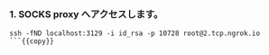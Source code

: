 ### 1. SOCKS proxy へアクセスします。
```
ssh -fND localhost:3129 -i id_rsa -p 10728 root@2.tcp.ngrok.io
```{{copy}}

